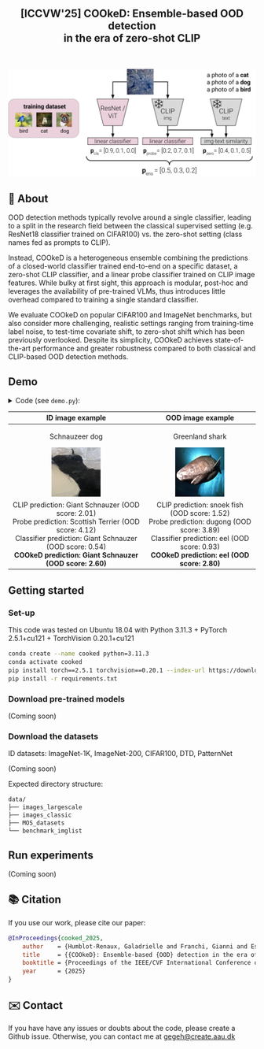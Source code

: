 <h2 align="center">[ICCVW'25] COOkeD: Ensemble-based OOD detection<br/> in the era of zero-shot CLIP</a></h2>

  <!-- <p align="center">
    <a href="https://arxiv.org/abs/??"><img alt="arXiv" src="https://img.shields.io/badge/arXiv-2402.15509-b31b1b.svg"></a> 
  </p> -->

<br>

<p align="center">
<img alt="COOkeD diagram" src="illustrations/cooked_diagram.png" width="600">
</p>

## 🔎 About

OOD detection methods typically revolve around a single classifier, leading to a split in the research field between the classical supervised setting (e.g. ResNet18 classifier trained on CIFAR100) vs. the zero-shot setting (class names fed as prompts to CLIP). 

Instead, COOkeD is a heterogeneous ensemble combining the predictions of a closed-world classifier trained end-to-end on a specific dataset, a zero-shot CLIP classifier, and a linear probe classifier trained on CLIP image features. While bulky at first sight, this approach is modular, post-hoc and leverages the availability of pre-trained VLMs, thus introduces little overhead compared to training a single standard classifier.

We evaluate COOkeD on popular CIFAR100 and ImageNet benchmarks, but also consider more challenging, realistic settings ranging from training-time label noise, to test-time covariate shift, to zero-shot shift which has been previously overlooked. Despite its simplicity, COOkeD achieves state-of-the-art performance and greater robustness compared to both classical and CLIP-based OOD detection methods.


## Demo

<details>
<summary>Code (see <code>demo.py</code>):</summary>

```python
from PIL import Image
import torch
from model_utils import get_classifier_model, get_clip_model, get_probe_model
from data_utils import preprocess_for_clip, preprocess_for_cls, get_label_to_class_mapping

# load trained models
device = "cuda" # or "cuda" if you have a GPU
clip_variant = "ViT-B-16+openai" # or ViT-B-16+openai, ViT-L-14+openai, ViT-H-14+laion2b_s32b_b79k
classifier = get_classifier_model("imagenet","resnet18-ft", is_torchvision_ckpt=True, device=device)
probe = get_probe_model("imagenet", clip_variant, device=device)
clip, clip_tokenizer, clip_logit_scale = get_clip_model(clip_variant, device=device)

clip.eval() # pre-trained CLIP model from open_clip
probe.eval() # linear probe trained on CLIP image features from ID dataset
classifier.eval() # Resnet18 trained on ID dataset

# define ID classes and encode prompts
class_mapping = get_label_to_class_mapping("imagenet")
prompts = ["a photo of a [cls]".replace("[cls]",f"{class_mapping[idx]}") for idx in range(len(class_mapping))]
with torch.no_grad():
    prompt_features = clip.encode_text(clip_tokenizer(prompts).to(device))
    prompt_features_normed = prompt_features / prompt_features.norm(dim=-1, keepdim=True)

image_paths = [ # example images
    "illustrations/IMG_0409-768x1176.jpg", # schnautzer dog, ID
    "illustrations/greenland_shark.jpg" # greenland shark, OOD
]

ood_scoring = lambda softmax_probs: torch.distributions.Categorical(probs=softmax_probs).entropy().item() # entropy as OOD score
#ood_scoring = lambda softmax_probs: torch.max(softmax_probs, dim=1).values.item() # maximum softmax probability (MSP) as OOD score

for image_path in image_paths:
    print(f"---------------{image_path}-------------------")
    image = Image.open(image_path).convert("RGB")

    # note: different normalization for CLIP image encoder vs. standard classifier
    image_normalized_clip = preprocess_for_clip(image).to(device)
    image_normalized_cls = preprocess_for_cls(image).to(device)

    with torch.no_grad():
        # 1. get zero-shot CLIP prediction
        clip_image_features = clip.encode_image(image_normalized_clip)
        clip_image_features_normed = clip_image_features / clip_image_features.norm(dim=-1, keepdim=True)
        text_sim = (clip_image_features_normed @ prompt_features_normed.T)
        softmax_clip_t100 = (clip_logit_scale * text_sim).softmax(dim=1)

        # 2. get probe CLIP prediction
        softmax_probe = probe(clip_image_features).softmax(dim=1)

        # 3. get classifier prediction
        softmax_classifier = classifier(image_normalized_cls).softmax(dim=1)

    # 4. combined prediction
    softmax_ensemble = torch.stack([softmax_clip_t100, softmax_probe, softmax_classifier]).mean(0)

    # class prediction and OOD scores
    pred = softmax_ensemble.argmax(dim=1)
    ood_score = ood_scoring(softmax_ensemble)

    print("CLIP prediction:", class_mapping[softmax_clip_t100.argmax(dim=1).item()], f"(OOD score: {ood_scoring(softmax_clip_t100):.2f})")
    print("Probe prediction:", class_mapping[softmax_probe.argmax(dim=1).item()], f"(OOD score: {ood_scoring(softmax_probe):.2f})")
    print("Classifier prediction:", class_mapping[softmax_classifier.argmax(dim=1).item()], f"(OOD score: {ood_scoring(softmax_classifier):.2f})")
    print("---> COOkeD prediction:", class_mapping[pred.item()] , f"(OOD score: {ood_score:.2f})")
    
    print(f"--------------------------------------------------------------------------------------------------------------")
```
</details>

| ID image example | OOD image example |
|:---:|:---:|
| <p align="center">Schnauzeer dog</p><img alt="COOkeD diagram" src="illustrations/IMG_0409-768x1176.jpg" width="100" height="100"> | <p align="center">Greenland shark</p><img alt="COOkeD diagram" src="illustrations/greenland_shark.jpg"  width="100" height="100"> |
| CLIP prediction: Giant Schnauzer (OOD score: 2.01)<br>Probe prediction: Scottish Terrier (OOD score: 4.12)<br>Classifier prediction: Giant Schnauzer (OOD score: 0.54)<br>**COOkeD prediction: Giant Schnauzer (OOD score: 2.60)** | CLIP prediction: snoek fish (OOD score: 1.52)<br>Probe prediction: dugong (OOD score: 3.89)<br>Classifier prediction: eel (OOD score: 0.93)<br>**COOkeD prediction: eel (OOD score: 2.80)** |

## Getting started

### Set-up

This code was tested on Ubuntu 18.04 with Python 3.11.3 + PyTorch 2.5.1+cu121 + TorchVision 0.20.1+cu121

```bash
conda create --name cooked python=3.11.3
conda activate cooked
pip install torch==2.5.1 torchvision==0.20.1 --index-url https://download.pytorch.org/whl/cu121
pip install -r requirements.txt
```

### Download pre-trained models

(Coming soon)

### Download the datasets

ID datasets: ImageNet-1K, ImageNet-200, CIFAR100, DTD, PatternNet

(Coming soon)

Expected directory structure:

```
data/
├── images_largescale
├── images_classic
├── MOS_datasets
└── benchmark_imglist
```

## Run experiments

(Coming soon)

## 📚 Citation
If you use our work, please cite our paper:

```bibtex
@InProceedings{cooked_2025,
    author    = {Humblot-Renaux, Galadrielle and Franchi, Gianni and Escalera, Sergio and Moeslund, Thomas B.},
    title     = {{COOkeD}: Ensemble-based {OOD} detection in the era of {CLIP}},
    booktitle = {Proceedings of the IEEE/CVF International Conference on Computer Vision (ICCV) Workshops},
    year      = {2025}
}
```

## ✉️ Contact

If you have have any issues or doubts about the code, please create a Github issue. Otherwise, you can contact me at gegeh@create.aau.dk